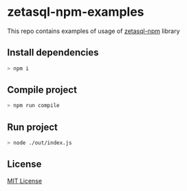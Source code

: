 # zetasql-npm-examples
This repo contains examples of usage of [zetasql-npm](https://www.npmjs.com/package/@fivetrandevelopers/zetasql) library

## Install dependencies

```sh
> npm i
```

## Compile project

```sh
> npm run compile
```

## Run project

```sh
> node ./out/index.js
```

## License

[MIT License](https://github.com/fivetran/zetasql-npm/blob/master/LICENSE)
